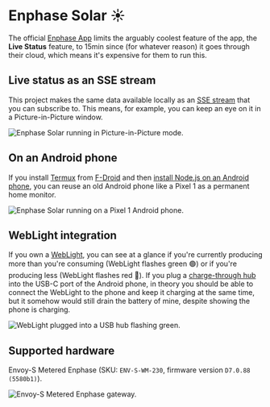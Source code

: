 # Enphase Solar ☀️

The official [Enphase App](https://enphase.com/homeowners/enphase-app) limits
the arguably coolest feature of the app, the **Live Status** feature, to 15min
since (for whatever reason) it goes through their cloud, which means it's
expensive for them to run this.

## Live status as an SSE stream

This project makes the same data available locally as an
[SSE stream](https://developer.mozilla.org/en-US/docs/Web/API/Server-sent_events/Using_server-sent_events)
that you can subscribe to. This means, for example, you can keep an eye on it in
a Picture-in-Picture window.

![Enphase Solar running in Picture-in-Picture mode.](https://github.com/tomayac/enphase-solar/assets/145676/ca10dac5-9e7d-4f2c-8f60-56cff458f0ff)

## On an Android phone

If you install [Termux](https://termux.dev/en/) from
[F-Droid](https://github.com/termux/termux-app#f-droid) and then
[install Node.js on an Android phone](https://www.crisisshelter.org/how-to-install-node-js-and-npm-in-termux-on-android/),
you can reuse an old Android phone like a Pixel&nbsp;1 as a permanent home
monitor.

![Enphase Solar running on a Pixel 1 Android phone.](https://github.com/tomayac/enphase-solar/assets/145676/0be973e7-95cf-41ed-8ac0-5914f804741c)

## WebLight integration

If you own a [WebLight](https://github.com/sowbug/weblight), you can see at a
glance if you're currently producing more than you're consuming (WebLight
flashes green 🟢) or if you're producing less (WebLight flashes red 🔴). If you
plug a
[charge-through hub](https://www.amazon.com/usb-c-hub-pass-through-charging/s?k=usb+c+hub+pass+through+charging)
into the USB-C port of the Android phone, in theory you should be able to
connect the WebLight to the phone and keep it charging at the same time, but it
somehow would still drain the battery of mine, despite showing the phone is
charging.

![WebLight plugged into a USB hub flashing green.](https://github.com/tomayac/enphase-solar/assets/145676/f9bd0dfd-3a98-4d7b-b31e-ca3848256405)

## Supported hardware

Envoy-S Metered Enphase (SKU: `ENV-S-WM-230`, firmware version
`D7.0.88 (5580b1)`).

![Envoy-S Metered Enphase gateway.](https://github.com/tomayac/enphase-solar/assets/145676/0710b1ad-eb9e-4de8-addc-373dcdabe5a5)
